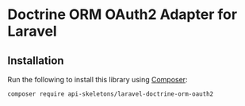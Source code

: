 Doctrine ORM OAuth2 Adapter for Laravel
=======================================

Installation
------------

Run the following to install this library using [Composer](https://getcomposer.org/):

```bash
composer require api-skeletons/laravel-doctrine-orm-oauth2
```
